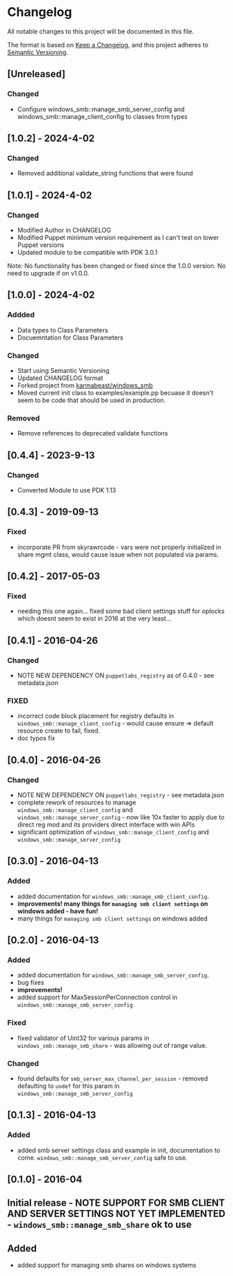 # Changelog

All notable changes to this project will be documented in this file.

The format is based on [Keep a Changelog](https://keepachangelog.com/en/1.1.0/),
and this project adheres to [Semantic Versioning](https://semver.org/spec/v2.0.0.html).

## [Unreleased]

### Changed
 - Configure windows_smb::manage_smb_server_config and windows_smb::manage_client_config to classes from types

## [1.0.2] - 2024-4-02

### Changed
 - Removed additional validate_string functions that were found

## [1.0.1] - 2024-4-02

### Changed
 - Modified Author in CHANGELOG
 - Modified Puppet minimum version requirement as I can't test on lower Puppet versions
 - Updated module to be compatible with PDK 3.0.1

Note: No functionality has been changed or fixed since the 1.0.0 version. No need to upgrade if on v1.0.0.

## [1.0.0] - 2024-4-02
### Addded
 - Data types to Class Parameters
 - Docuemntation for Class Parameters
### Changed
 - Start using Semantic Versioning
 - Updated CHANGELOG format
 - Forked project from [karmabeast/windows_smb](https://forge.puppet.com/modules/karmafeast/windows_smb)
 - Moved current init class to examples/example.pp becuase it doesn't seem to be code that should be used in production.
### Removed
 - Remove references to deprecated validate functions

## [0.4.4] - 2023-9-13

### Changed
 - Converted Module to use PDK 1.13

## [0.4.3] - 2019-09-13

### Fixed
 - incorporate PR from skyrawrcode - vars were not properly initialized in share mgmt class, would cause issue when not populated via params.

## [0.4.2] - 2017-05-03

### Fixed
 - needing this one again... fixed some bad client settings stuff for oplocks which doesnt seem to exist in 2016 at the very least... 

## [0.4.1] - 2016-04-26
### Changed
 - NOTE NEW DEPENDENCY ON `puppetlabs_registry` as of 0.4.0 - see metadata.json

### FIXED
 -  incorrect code block placement for registry defaults in `windows_smb::manage_client_config` - would cause ensure => default resource create to fail, fixed.
 -  doc typos fix

## [0.4.0] - 2016-04-26
### Changed
- NOTE NEW DEPENDENCY ON `puppetlabs_registry` - see metadata.json
- complete rework of resources to manage `windows_smb::manage_client_config` and `windows_smb::manage_server_config` - now like 10x faster to apply due to direct reg mod and its providers direct interface with win APIs
- significant optimization of `windows_smb::manage_client_config` and `windows_smb::manage_server_config`

## [0.3.0] - 2016-04-13

### Added
 - added documentation for `windows_smb::manage_smb_client_config`.
 - __improvements! many things for `managing smb client settings` on windows added - have fun!__
 - many things for `managing smb client settings` on windows added

## [0.2.0] - 2016-04-13

### Added
 - added documentation for `windows_smb::manage_smb_server_config`.
 - bug fixes
 - __improvements!__
 - added support for MaxSessionPerConnection control in `windows_smb::manage_smb_server_config`

### Fixed
 - fixed validator of Uint32 for various params in `windows_smb::manage_smb_share` - was allowing out of range value.

### Changed

 - found defaults for `smb_server_max_channel_per_session` - removed defaulting to `undef` for this param in `windows_smb::manage_smb_server_config`


## [0.1.3] - 2016-04-13

### Added
 - added smb server settings class and example in init, documentation to come.  `windows_smb::manage_smb_server_config` safe to use.

## [0.1.0] - 2016-04

## Initial release - NOTE SUPPORT FOR SMB CLIENT AND SERVER SETTINGS NOT YET IMPLEMENTED - `windows_smb::manage_smb_share` ok to use

## Added
 - added support for managing smb shares on windows systems
